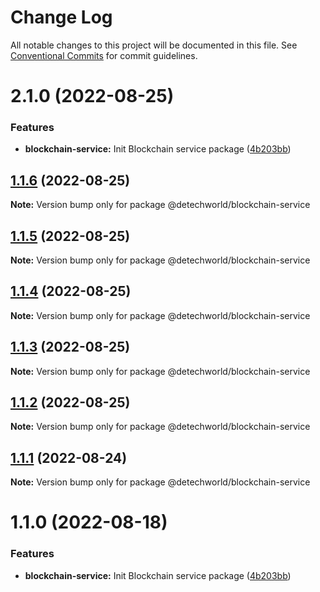 # Change Log

All notable changes to this project will be documented in this file.
See [Conventional Commits](https://conventionalcommits.org) for commit guidelines.

# 2.1.0 (2022-08-25)


### Features

* **blockchain-service:** Init Blockchain service package ([4b203bb](https://github.com/detechworld/tto-packages/commit/4b203bb0eb1c5be71525f3cfc8ddad7d587456bf))





## [1.1.6](https://github.com/detechworld/tto-packages/compare/@detechworld/blockchain-service@1.1.5...@detechworld/blockchain-service@1.1.6) (2022-08-25)

**Note:** Version bump only for package @detechworld/blockchain-service





## [1.1.5](https://github.com/detechworld/tto-packages/compare/@detechworld/blockchain-service@1.1.4...@detechworld/blockchain-service@1.1.5) (2022-08-25)

**Note:** Version bump only for package @detechworld/blockchain-service





## [1.1.4](https://github.com/detechworld/tto-packages/compare/@detechworld/blockchain-service@1.1.3...@detechworld/blockchain-service@1.1.4) (2022-08-25)

**Note:** Version bump only for package @detechworld/blockchain-service





## [1.1.3](https://github.com/detechworld/tto-packages/compare/@detechworld/blockchain-service@1.1.2...@detechworld/blockchain-service@1.1.3) (2022-08-25)

**Note:** Version bump only for package @detechworld/blockchain-service





## [1.1.2](https://github.com/detechworld/tto-packages/compare/@detechworld/blockchain-service@1.1.1...@detechworld/blockchain-service@1.1.2) (2022-08-25)

**Note:** Version bump only for package @detechworld/blockchain-service





## [1.1.1](https://github.com/detechworld/tto-packages/compare/@detechworld/blockchain-service@1.1.0...@detechworld/blockchain-service@1.1.1) (2022-08-24)

**Note:** Version bump only for package @detechworld/blockchain-service





# 1.1.0 (2022-08-18)


### Features

* **blockchain-service:** Init Blockchain service package ([4b203bb](https://github.com/detechworld/tto-packages/commit/4b203bb0eb1c5be71525f3cfc8ddad7d587456bf))
